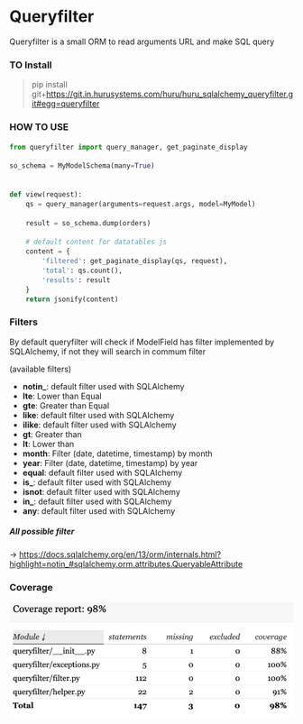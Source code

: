 # Queryfilter

Queryfilter is a small ORM to read arguments URL and make SQL
query

### TO Install

> pip install git+https://git.in.hurusystems.com/huru/huru_sqlalchemy_queryfilter.git#egg=queryfilter

### HOW TO USE

```python
from queryfilter import query_manager, get_paginate_display

so_schema = MyModelSchema(many=True)


def view(request):
    qs = query_manager(arguments=request.args, model=MyModel)

    result = so_schema.dump(orders)

    # default content for datatables js
    content = {
        'filtered': get_paginate_display(qs, request),
        'total': qs.count(),
        'results': result
    }
    return jsonify(content)
```
### Filters

By default queryfilter will check if ModelField has filter implemented by SQLAlchemy,
if not they will search in commum filter

(available filters)
- **notin_**: default filter used with SQLAlchemy
- **lte**: Lower than Equal
- **gte**: Greater than Equal
- **like**: default filter used with SQLAlchemy
- **ilike**: default filter used with SQLAlchemy
- **gt**: Greater than
- **lt**: Lower than
- **month**: Filter (date, datetime, timestamp) by month
- **year**: Filter (date, datetime, timestamp) by year
- **equal**: default filter used with SQLAlchemy
- **is_**: default filter used with SQLAlchemy
- **isnot**: default filter used with SQLAlchemy
- **in_**: default filter used with SQLAlchemy
- **any**: default filter used with SQLAlchemy

##### All possible filter

-> https://docs.sqlalchemy.org/en/13/orm/internals.html?highlight=notin_#sqlalchemy.orm.attributes.QueryableAttribute

### Coverage

![](./docs/coverage.png)
